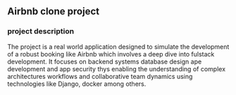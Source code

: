 ## Airbnb clone project ##
### project description ###
The project is a real world application designed to simulate the development of a robust booking like Airbnb which involves a deep dive into fulstack development. It focuses on backend systems database design ape development and app security thys enabling the understanding of complex architectures workflows and collaborative team dynamics using technologies like Django, docker among others.
